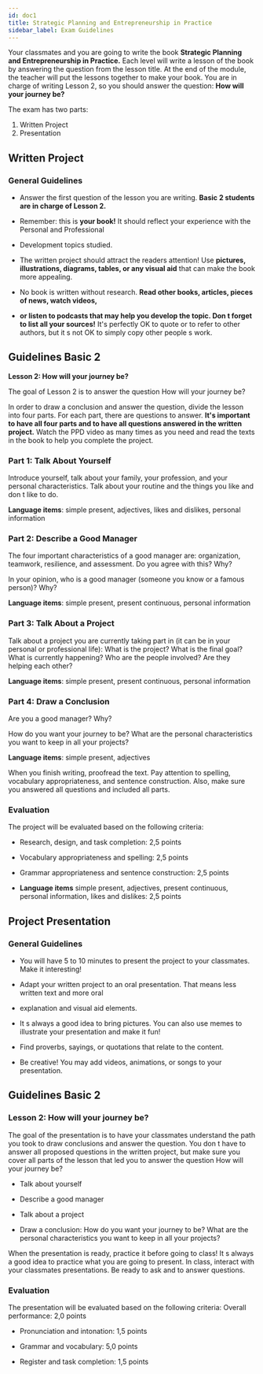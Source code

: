 ```yaml
---
id: doc1
title: Strategic Planning and Entrepreneurship in Practice
sidebar_label: Exam Guidelines
---
```


Your classmates and you are going to write the book **Strategic Planning and Entrepreneurship in Practice.** Each level will write a lesson of the book by answering the question from the lesson title. At the end of the module, the teacher will put the lessons together to make your book. You are in charge of writing Lesson 2, so you should answer the question: **How will your journey be?**

The exam has two parts:

1. Written Project
1. Presentation

## Written Project

### General Guidelines

- Answer the first question of the lesson you are writing. **Basic 2 students are in charge of Lesson 2.**

- Remember: this is **your book!** It should reflect your experience with the Personal and Professional  

- Development topics studied.

- The written project should attract the readers  attention! Use **pictures, illustrations, diagrams, tables, or any visual aid** that can make the book more appealing.

- No book is written without research. **Read other books, articles, pieces of news, watch videos,**  

- **or listen to podcasts that may help you develop the topic. Don t forget to list all your sources!** It's perfectly OK to quote or to refer to other authors, but it s not OK to simply copy other people s work.

## Guidelines Basic 2

**Lesson 2: How will your journey be?**

The goal of Lesson 2 is to answer the question  How will your journey be? 

In order to draw a conclusion and answer the question, divide the lesson into four parts. For each part, there are questions to answer. **It's important to have all four parts and to have all questions answered in the written project.** Watch the PPD video as many times as you need and read the texts in the book to help you complete the project.

### Part 1: Talk About Yourself

Introduce yourself, talk about your family, your profession, and your personal characteristics. Talk about your routine and the things you like and don t like to do.

**Language items**: simple present, adjectives, likes and dislikes, personal information

### Part 2: Describe a Good Manager

The four important characteristics of a good manager are: organization, teamwork, resilience, and assessment. Do you agree with this? Why?

In your opinion, who is a good manager (someone you know or a famous person)? Why?

**Language items**: simple present, present continuous, personal information

### Part 3: Talk About a Project

Talk about a project you are currently taking part in (it can be in your personal or professional life): What is the project? What is the final goal? What is currently happening? Who are the people involved? Are they helping each other?

**Language items**: simple present, present continuous, personal information

### Part 4: Draw a Conclusion

Are you a good manager? Why?

How do you want your journey to be? What are the personal characteristics you want to keep in all your projects?

**Language items**:  simple present, adjectives

When you finish writing, proofread the text. Pay attention to spelling, vocabulary appropriateness, and sentence construction. Also, make sure you answered all questions and included all parts.

### Evaluation

The project will be evaluated based on the following criteria:

- Research, design, and task completion: 2,5 points

- Vocabulary appropriateness and spelling: 2,5 points

- Grammar appropriateness and sentence construction: 2,5 points

- **Language items** simple present, adjectives, present continuous, personal information, likes and    dislikes: 2,5 points

## Project Presentation

### General Guidelines

- You will have 5 to 10 minutes to present the project to your classmates. Make it interesting!

- Adapt your written project to an oral presentation. That means less written text and more oral   

- explanation and visual aid elements.

- It s always a good idea to bring pictures. You can also use memes to illustrate your presentation and     make it fun!

- Find proverbs, sayings, or quotations that relate to the content.

- Be creative! You may add videos, animations, or songs to your presentation.

## Guidelines Basic 2

### Lesson 2: How will your journey be?

The goal of the presentation is to have your classmates understand the path you took to draw conclusions and answer the question. You don t have to answer all proposed questions in the written project, but make sure you cover all parts of the lesson that led you to answer the question  How will your journey be? 

- Talk about yourself

- Describe a good manager

- Talk about a project

- Draw a conclusion: How do you want your journey to be? What are the personal characteristics you     want to keep in all your projects?

When the presentation is ready, practice it before going to class! It s always a good idea to practice what you are going to present. In class, interact with your classmates  presentations. Be ready to ask and to answer questions.

### Evaluation

The presentation will be evaluated based on the following criteria:   Overall performance: 2,0 points

- Pronunciation and intonation: 1,5 points

- Grammar and vocabulary: 5,0 points

- Register and task completion: 1,5 points
